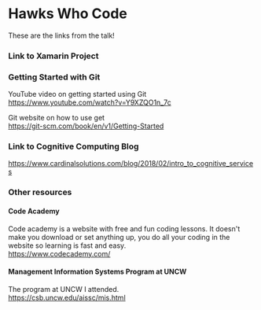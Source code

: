 # Hawks Who Code

These are the links from the talk!

### Link to Xamarin Project


### Getting Started with Git

YouTube video on getting started using Git <br />
https://www.youtube.com/watch?v=Y9XZQO1n_7c

Git website on how to use get <br />
https://git-scm.com/book/en/v1/Getting-Started

### Link to Cognitive Computing Blog

https://www.cardinalsolutions.com/blog/2018/02/intro_to_cognitive_services

### Other resources

#### Code Academy <br />
Code academy is a website with free and fun coding lessons. It doesn't make you download or set anything up, you do all your coding in the website so learning is fast and easy. <br />
https://www.codecademy.com/

#### Management Information Systems Program at UNCW <br />
The program at UNCW I attended. <br />
https://csb.uncw.edu/aissc/mis.html

